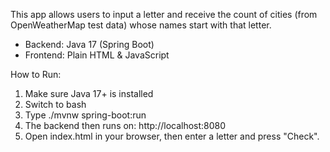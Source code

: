 This app allows users to input a letter and receive the count of cities (from OpenWeatherMap test data) whose names start with that letter.
- Backend: Java 17 (Spring Boot)
- Frontend: Plain HTML & JavaScript

How to Run:
1. Make sure Java 17+ is installed
2. Switch to bash
3. Type
./mvnw spring-boot:run
4. The backend then runs on: http://localhost:8080
5. Open index.html in your browser, then enter a letter and press "Check".

